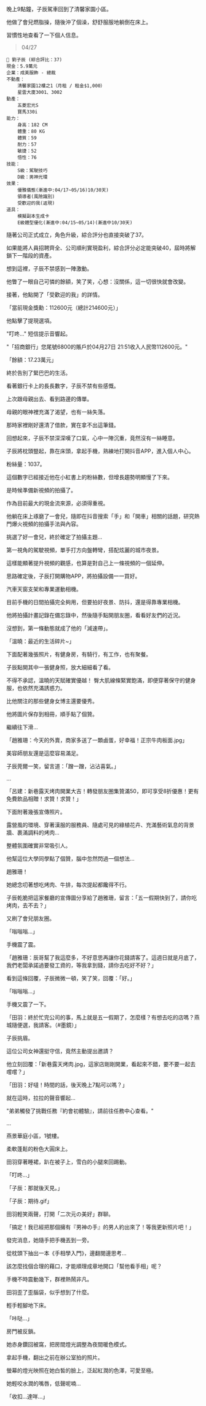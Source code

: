 晚上9點鐘，子辰駕車回到了清馨家園小區。

他做了會兒燃脂操，隨後沖了個澡，舒舒服服地躺倒在床上。

習慣性地查看了一下個人信息。

> 04/27  
```
📰 劉子辰 (綜合評比：37)  
現金：5.9萬元  
企業：成美服飾 - 總裁  
不動產：  
    清馨家園12樓之1（月租 / 租金$1,000）  
    星雲大廈3001、3002  
動產：  
    五菱宏光S  
    寶馬330i  
能力：  
    身高：182 CM  
    體重：80 KG  
    體質：59  
    耐力：57  
    敏捷：52  
    悟性：76  
技能：  
    S級：駕駛技巧  
    D級：男神光環  
效果：  
    優雅儀態(漸進中:04/17~05/16)10/30天)  
    領導者(風險識別)  
    受歡迎的我(返現)  
道具：
    模擬副本生成卡
    E級體型優化(漸進中:04/15~05/14)(漸進中10/30天)  
```

隨著公司正式成立，角色升級，綜合評分也直接突破了37。

如果能將人員招聘齊全、公司順利實現盈利，綜合評分必定能突破40，屆時將解鎖下一階段的資產。

想到這裡，子辰不禁感到一陣激動。

他瞥了一眼自己可憐的餘額，笑了笑，心想：沒關係，這一切很快就會改變。

接著，他點開了「受歡迎的我」的詳情。

「當前現金獎勳：112600元（總計214600元）」

他點擊了提現選項。

"叮咚..." 短信提示音響起。

"「招商銀行」您尾號6800的賬戶於04月27日 21:51收入人民幣112600元。"

「餘額：17.23萬元」

終於告別了緊巴巴的生活。

看著銀行卡上的長長數字，子辰不禁有些感慨。

上次跟母親出去、看到路邊的傳單。

母親的眼神裡充滿了渴望，也有一絲失落。

那時家裡剛好還清了借款，實在拿不出這筆錢。

回想起來，子辰不禁深深嘆了口氣，心中一陣沉重，竟然沒有一絲睡意。

子辰將枕頭豎起，靠在床頭，拿起手機，熟練地打開抖音APP，進入個人中心。

粉絲量：1037。

這個數字已經接近他在小紅書上的粉絲數，但增長趨勢明顯慢了下來。

是時候準備新視頻的拍攝了。

作為目前最大的現金流來源，必須得重視。

他躺在床上琢磨了一會兒，隨即在抖音搜索「手」和「開車」相關的話題，研究熱門爆火視頻的拍攝手法與內容。

挑選了好一會兒，終於確定了拍攝主題...

第一視角的駕駛視頻，單手打方向盤轉彎，搭配炫麗的城市夜景。

這樣能顯著提升視頻的觀感，也算是對自己上一條視頻的一個延伸。

思路確定後，子辰打開購物APP，將拍攝設備一一買好。

汽車天窗支架和專業運動相機。

目前手機的日間拍攝完全夠用，但要拍好夜景、防抖，還是得靠專業相機。

他將拍攝計畫記錄在備忘錄中，然後隨手點開朋友圈，看看好友們的近況。

沒想到，第一條動態就成了他的「減速帶」。

「溫曉：最近的生活碎片~」

下面配著幾張照片，有健身房，有騎行，有工作，也有聚餐。

子辰點開其中一張健身照，放大細細看了看。

不得不承認，溫曉的天賦確實優越！
臀大肌線條緊實飽滿，即便穿著保守的健身服，也依然充滿誘惑力。

比他關注的那些健身女博主還要優秀。

他將圖片保存到相冊，順手點了個贊。

繼續往下滑...

「趙雅珊：今天的外賣，商家多送了一顆鹵蛋，好幸福！正宗牛肉板面.jpg」

美容師朋友還是這麼容易滿足。

子辰莞爾一笑，留言道：「蹭一蹭，沾沾喜氣。」

...

「呂建：新巷露天烤肉開業大吉！轉發朋友圈集贊滿50，即可享受8折優惠！更有免費飲品相贈！求贊！求贊！」

下面附著幾張宣傳照片。

露營風的環境、穿著漢服的服務員、隨處可見的綠植花卉、充滿藝術氣息的背景牆、裹滿調料的烤肉...

整體氛圍確實非常吸引人。

他幫這位大學同學點了個贊，腦中忽然閃過一個想法...

趙雅珊！

她總念叨著想吃烤肉、牛排，每次提起都饞得不行。

子辰乾脆把這家餐廳的宣傳圖分享給了趙雅珊，留言：「五一假期快到了，請你吃烤肉，去不去？」

又刷了會兒朋友圈。

「嗡嗡嗡...」

手機震了震。

「趙雅珊：辰哥幫了我這麼多，不好意思再讓你花錢請客了。這週日就是月底了，我們老闆承諾過要發工資的，等我拿到錢，請你去吃好不好？」

看到這條回覆，子辰微微一頓，笑了笑，回覆：「好。」

「嗡嗡嗡...」

手機又震了一下。

「田羽：終於忙完公司的事，馬上就是五一假期了，怎麼樣？有想去吃的店嗎？燕城隨便選，我請客。（#墨鏡）」

子辰挑眉。

這位公司女神還挺守信，竟然主動提出邀請？

他立刻回覆：「新巷露天烤肉.jpg，這家店剛剛開業，看起來不錯，要不要一起去嚐嚐？」

「田羽：好噠！時間的話，後天晚上7點可以嗎？」

就在這時，拉拉的聲音響起...

"弟弟觸發了挑戰任務『約會初體驗』，請前往任務中心查看。"

...

燕景華庭小區，1號樓。

柔軟蓬鬆的粉色大圓床上。

田羽穿著睡裙，趴在被子上，雪白的小腿來回踢動。

「叮咚...」

「子辰：那就後天見。」

「子辰：期待.gif」

田羽輕笑兩聲，打開「二次元の美好」群聊。

「搞定！我已經把那個擁有『男神の手』的男人約出來了！等我更新照片吧！」

發完消息，她隨手把手機丟到一旁。

從枕頭下抽出一本《手相學入門》，邊翻閱邊思考...

該怎麼找個合理的藉口，才能順理成章地開口「幫他看手相」呢？

手機不時震動幾下，群裡熱鬧非凡。

田羽歪了歪腦袋，似乎想到了什麼。

輕手輕腳地下床。

「咔哒...」

房門被反鎖。

她赤身鑽回被窩，把房間燈光調整為夜間暖色模式。

拿起手機，翻出之前在辦公室拍的照片。

螢幕的燈光映照在她白皙的臉上，泛起紅潤的色澤，可愛至極。

她輕咬水潤的嘴唇，低聲呢喃...

「收扣...達咩...」

